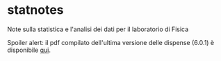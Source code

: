 # statnotes
Note sulla statistica e l'analisi dei dati per il laboratorio di Fisica

Spoiler alert: il pdf compilato dell'ultima versione delle dispense (6.0.1) è disponibile
[qui](https://github.com/unipi-physics-labs/statnotes/releases/download/6.0.1/statnotes_6.0.1.pdf).